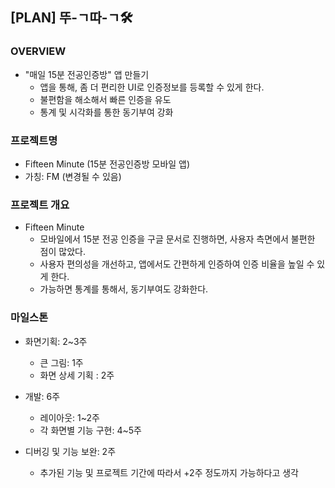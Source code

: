 ## [PLAN] 뚜-ㄱ따-ㄱ🛠

### OVERVIEW
- "매일 15분 전공인증방" 앱 만들기
  - 앱을 통해, 좀 더 편리한 UI로 인증정보를 등록할 수 있게 한다.
  - 불편함을 해소해서 빠른 인증을 유도
  - 통계 및 시각화를 통한 동기부여 강화

### 프로젝트명
- Fifteen Minute (15분 전공인증방 모바일 앱)
- 가칭: FM (변경될 수 있음)

### 프로젝트 개요
- Fifteen Minute
  - 모바일에서 15분 전공 인증을 구글 문서로 진행하면, 사용자 측면에서 불편한 점이 많았다.
  - 사용자 편의성을 개선하고, 앱에서도 간편하게 인증하여 인증 비율을 높일 수 있게 한다.
  - 가능하면 통계를 통해서, 동기부여도 강화한다.

### 마일스톤
- 화면기획: 2~3주
  - 큰 그림: 1주
  - 화면 상세 기획 : 2주

- 개발: 6주
  - 레이아웃: 1~2주
  - 각 화면별 기능 구현: 4~5주

- 디버깅 및 기능 보완: 2주
  - 추가된 기능 및 프로젝트 기간에 따라서 +2주 정도까지 가능하다고 생각